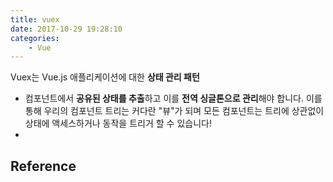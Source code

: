 ```yaml
---
title: vuex
date: 2017-10-29 19:28:10
categories:
    - Vue
---
```


Vuex는 Vue.js 애플리케이션에 대한 **상태 관리 패턴**



- 컴포넌트에서 **공유된 상태를 추출**하고 이를 **전역 싱글톤으로 관리**해야 합니다. 이를 통해 우리의 컴포넌트 트리는 커다란 "뷰"가 되며 모든 컴포넌트는 트리에 상관없이 상태에 액세스하거나 동작을 트리거 할 수 있습니다!
- ​



## Reference
